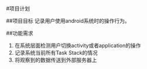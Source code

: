 #项目计划

##项目目标
记录用户使用android系统时的操作行为。

##功能需求
1.  在系统层面检测用户切换activity或者application的操作
2.  记录系统当前所有Task Stack的情况
3.  将观察到的数据传送到外部服务器上
